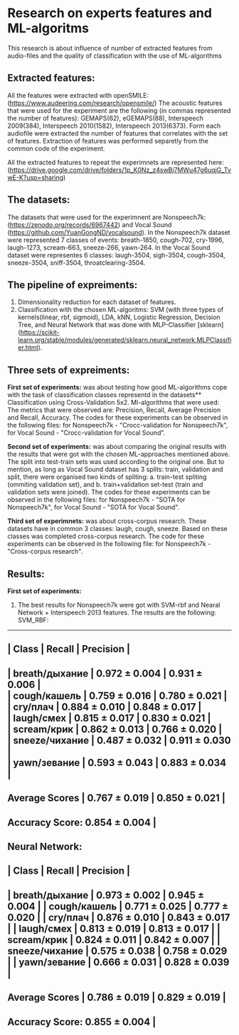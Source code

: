 # Research on experts features and ML-algoritms
This research is about influence of number of extracted features from audio-files and the quality of classification with the use of ML-algorithms

## Extracted features:
All the features were extracted with openSMILE: (https://www.audeering.com/research/opensmile/)
The acoustic features that were used for the experiment are the following (in commas represented the number of features): GEMAPS(62), eGEMAPS(88), Interspeech 2009(384), Interspeech 2010(1582), Interspeech 2013(6373).
Form each audiofile were extracted the number of features that correlates with the set of features. Extraction of features was performed separetly from the common code of the experiment.

All the extracted features to repeat the experimnets are represented here: (https://drive.google.com/drive/folders/1p_K0Nz_z4swBj7MWu47g6uqjG_TvwE-K?usp=sharing)

## The datasets:
The datasets that were used for the experimnent are Nonspeech7k: (https://zenodo.org/records/6967442) and Vocal Sound (https://github.com/YuanGongND/vocalsound). 
In the Nonspeech7k dataset were represented 7 classes of events: breath-1850, cough-702, cry-1996, laugh-1273, scream-663, sneeze-266, yawn-264.
In the Vocal Sound dataset were representes 6 classes: laugh-3504, sigh-3504, cough-3504, sneeze-3504, sniff-3504, throatclearing-3504.

## The pipeline of expreiments:
1) Dimensionality reduction for each dataset of features.
2) Classification with the chosen ML-algoritms: SVM (with three types of kernels(linear, rbf, sigmoid), LDA, kNN, Logistic Regression, Decision Tree, and Neural Network that was done with MLP-Classifier [sklearn] (https://scikit-learn.org/stable/modules/generated/sklearn.neural_network.MLPClassifier.html).

## Three sets of expreiments:
**First set of experiments:** 
was about testing how good ML-algorithms cope with the task of classification classes representd in the datasets**
Classification using Cross-Validation 5x2. Ml-algorithms that were used: 
The metrics that were observed are: Precision, Recall, Average Precision and Recall, Accuracy.
The codes for these experiments can be observed in the following files: for Nonspeech7k - "Crocc-validation for Nonspeech7k", for Vocal Sound - "Crocc-validation for Vocal Sound".

**Second set of experiments:** 
was about comparing the original results with the results that were got with the chosen ML-approaches mentioned above. The split into test-train sets was used according to the original one. But to mention, as long as Vocal Sound dataset has 3 splits: train, validation and split, there were organised two kinds of spliting: a. train-test spliting (ommiting validation set), and b. train+validation set-test (train and validation sets were joined).
The codes for these experiments can be observed in the following files: for Nonspeech7k - "SOTA for Nonspeech7k", for Vocal Sound - "SOTA for Vocal Sound".

**Third set of experimnets:**
was about cross-corpus research. These datasets have in common 3 classes: laugh, cough, sneeze. Based on these classes was completed cross-corpus research.
The code for these experiments can be observed in the following file: for Nonspeech7k - "Cross-corpus research".

## Results:
**First set of experiments:** 
1) The best results for Nonspeech7k were got with SVM-rbf and Nearal Network + Interspeech 2013 features. The results are the following:
SVM_RBF:                                                
--------------------------------------------------- 
|  Class         | Recall         | Precision     | 
---------------------------------------------------       
| breath/дыхание |  0.972 ± 0.004 | 0.931 ± 0.006 |       
| cough/кашель   |  0.759 ± 0.016 | 0.780 ± 0.021 |       
| cry/плач       |  0.884 ± 0.010 | 0.848 ± 0.017 |       
| laugh/смех     |  0.815 ± 0.017 | 0.830 ± 0.021 |       
| scream/крик    |  0.862 ± 0.013 | 0.766 ± 0.020 |       
| sneeze/чихание |  0.487 ± 0.032 | 0.911 ± 0.030 |       
| yawn/зевание   |  0.593 ± 0.043 | 0.883 ± 0.034 |       
---------------------------------------------------       
Average Scores   |  0.767 ± 0.019 | 0.850 ± 0.021 |       
---------------------------------------------------       
Accuracy Score: 0.854 ± 0.004                     |       
---------------------------------------------------       

Neural Network:
---------------------------------------------------
|  Class         | Recall         | Precision     |
---------------------------------------------------
| breath/дыхание |  0.973 ± 0.002 | 0.945 ± 0.004 |
| cough/кашель   |  0.771 ± 0.025 | 0.777 ± 0.020 |
| cry/плач       |  0.876 ± 0.010 | 0.843 ± 0.017 |
| laugh/смех     |  0.813 ± 0.019 | 0.813 ± 0.017 |
| scream/крик    |  0.824 ± 0.011 | 0.842 ± 0.007 |
| sneeze/чихание |  0.575 ± 0.038 | 0.758 ± 0.029 |
| yawn/зевание   |  0.666 ± 0.031 | 0.828 ± 0.039 |
---------------------------------------------------
Average Scores   |  0.786 ± 0.019 | 0.829 ± 0.019 |
---------------------------------------------------
Accuracy Score: 0.855 ± 0.004                     |
---------------------------------------------------
